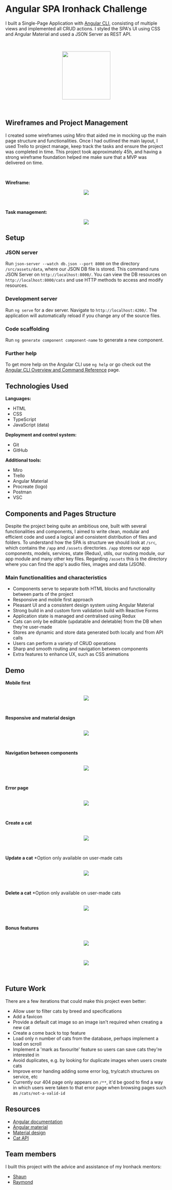 # Angular SPA Ironhack Challenge

I built a Single-Page Application with [Angular CLI](https://github.com/angular/angular-cli), consisting of multiple views and implemented all CRUD actions. I styled the SPA's UI using CSS and Angular Material and used a JSON Server as REST API.

<br>
<p align="center">
  <img src="/src/assets/images/cat-shelter-logo.png" style="width:150px;"/>
</p>

<br>

## Wireframes and Project Management

I created some wireframes using Miro that aided me in mocking up the main page structure and functionalities. Once I had outlined the main layout, I used Trello to project manage, keep track the tasks and ensure the project was completed in time. This project took approximately 45h, and having a strong wireframe foundation helped me make sure that a MVP was delivered on time.

<br>

**Wireframe:**

<p align="center">
  <img src="/src/assets/readme/miro-wireframe.png"/>
</p>

<br>

**Task management:**

<p align="center">
  <img src="/src/assets/readme/trello-task-management.png"/>
</p>

## Setup

### JSON server

Run `json-server --watch db.json --port 8000` on the directory `/src/assets/data`, where our JSON DB file is stored. This command runs JSON Server on `http://localhost:8000/`. You can view the DB resources on `http://localhost:8000/cats` and use HTTP methods to access and modify resources.

### Development server

Run `ng serve` for a dev server. Navigate to `http://localhost:4200/`. The application will automatically reload if you change any of the source files.

### Code scaffolding

Run `ng generate component component-name` to generate a new component.

### Further help

To get more help on the Angular CLI use `ng help` or go check out the [Angular CLI Overview and Command Reference](https://angular.io/cli) page.

## Technologies Used

**Languages:**

- HTML
- CSS
- TypeScript
- JavaScript (data)

**Deployment and control system:**

- Git
- GitHub

**Additional tools:**

- Miro
- Trello
- Angular Material
- Procreate (logo)
- Postman
- VSC

## Components and Pages Structure

Despite the project being quite an ambitious one, built with several functionalities and components, I aimed to write clean, modular and efficient code and used a logical and consistent distribution of files and folders. To understand how the SPA is structure we should look at `/src`, which contains the `/app` and `/assets` directories. `/app` stores our app components, models, services, state (Redux), utils, our routing module, our app module and many other key files. Regarding `/assets` this is the directory where you can find the app's audio files, images and data (JSON).

### Main functionalities and characteristics

- Components serve to separate both HTML blocks and functionality between parts of the project
- Responsive and mobile first approach
- Pleasant UI and a consistent design system using Angular Material
- Strong build in and custom form validation build with Reactive Forms
- Application state is managed and centralised using Redux
- Cats can only be editable (updatable and deletable) from the DB when they're user-made
- Stores are dynamic and store data generated both locally and from API calls
- Users can perform a variety of CRUD operations
- Sharp and smooth routing and navigation between components
- Extra features to enhance UX, such as CSS animations

## Demo

**Mobile first**
<br>
<br>

<p align="center">
  <img src="/src/assets/readme/mobile-first.gif"/>
</p>
<br>

**Responsive and material design**
<br>
<br>

<p align="center">
  <img src="/src/assets/readme/responsive-design.gif"/>
</p>
<br>

**Navigation between components**
<br>
<br>

<p align="center">
  <img src="/src/assets/readme/navigation.gif"/>
</p>
<br>

**Error page**
<br>
<br>

<p align="center">
  <img src="/src/assets/readme/error-page.png"/>
</p>
<br>

**Create a cat**
<br>
<br>

<p align="center">
  <img src="/src/assets/readme/create-cat.gif"/>
</p>
<br>

**Update a cat** \*Option only available on user-made cats
<br>
<br>

<p align="center">
  <img src="/src/assets/readme/update-cat.gif"/>
</p>
<br>

**Delete a cat** \*Option only available on user-made cats
<br>
<br>

<p align="center">
  <img src="/src/assets/readme/delete-cat.gif"/>
</p>
<br>

**Bonus features**
<br>
<br>

<p align="center">
  <img src="/src/assets/readme/animation.gif"/>
</p>
<br>

<p align="center">
  <img src="/src/assets/readme/audio-secret-feature.png"/>
</p>
<br>

## Future Work

There are a few iterations that could make this project even better:

- Allow user to filter cats by breed and specifications
- Add a favicon
- Provide a default cat image so an image isn't required when creating a new cat
- Create a come back to top feature
- Load only n number of cats from the database, perhaps implement a load on scroll
- Implement a 'mark as favourite' feature so users can save cats they're interested in
- Avoid duplicates, e.g. by looking for duplicate images when users create cats
- Improve error handing adding some error log, try/catch structures on service, etc
- Currently our 404 page only appears on `/**`, it'd be good to find a way in which users were taken to that error page when browsing pages such as `/cats/not-a-valid-id`

## Resources

- [Angular documentation](https://angular.io/docs)
- [Angular material](https://material.angular.io/)
- [Material design](https://m3.material.io/)
- [Cat API](https://thecatapi.com/)

## Team members

I built this project with the advice and assistance of my Ironhack mentors:

- [Shaun](https://github.com/IronhackShaun)
- [Raymond](https://github.com/RaymondMaroun)
